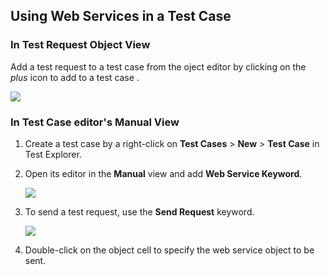 ## Using Web Services in a Test Case

### In Test Request Object View

Add a test request to a test case from the oject editor by clicking on the _plus_ icon to add to a test case .

![](https://github.com/katalon-studio/docs-images/raw/master/katalon-studio/docs/using-web-services-in-a-test-case-58/Screen-Shot-2018-09-20-at-5.06.42-PM.png)

### In Test Case editor's Manual View

1. Create a test case by a right-click on **Test Cases** > **New** > **Test Case** in Test Explorer.

2. Open its editor in the **Manual** view and add **Web Service Keyword**.  
    
    ![](https://github.com/katalon-studio/docs-images/raw/master/katalon-studio/docs/using-web-services-in-a-test-case-58/image2017-6-30-203A493A48.png)  
      
    
2. To send a test request, use the **Send Request** keyword.

    ![](https://github.com/katalon-studio/docs-images/raw/master/katalon-studio/docs/using-web-services-in-a-test-case-58/image2018-8-23-163A583A44.png)  
    
3.  Double-click on the object cell to specify the web service object to be sent.

      